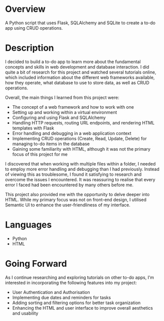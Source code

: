 # Overview
A Python script that uses Flask, SQLAlchemy and SQLite to create a to-do app using CRUD operations.

# Description
I decided to build a to-do app to learn more about the fundamental concepts and skills in web development and database interaction. I did quite a bit of research for this project and watched several tutorials online, which included information about the different web frameworks available, how they operate, what database to use to store data, as well as CRUD operations.

Overall, the main things I learned from this project were:
* The concept of a web framework and how to work with one
* Setting up and working within a virtual environment
* Configuring and using Flask and SQLAlchemy
* Handling HTTP requests, routing URL endpoints, and rendering HTML templates with Flask
* Error handling and debugging in a web application context
* Implementing CRUD operations (Create, Read, Update, Delete) for managing to-do items in the database
* Gaining some familiarity with HTML, although it was not the primary focus of this project for me

I discovered that when working with multiple files within a folder, I needed to employ more error handling and debugging than I had previously. Instead of viewing this as troublesome, I found it satisfying to research and overcome the issues I encountered. It was reassuring to realise that every error I faced had been encountered by many others before me.

This project also provided me with the opportunity to delve deeper into HTML. While my primary focus was not on front-end design, I utilised Semantic UI to enhance the user-friendliness of my interface.

# Languages
* Python
* HTML

# Going Forward
As I continue researching and exploring tutorials on other to-do apps, I'm interested in incorporating the following features into my project:
* User Authentication and Authorisation
* Implementing due dates and reminders for tasks
* Adding sorting and filtering options for better task organization
* Enhancing the HTML and user interface to improve overall aesthetics and usability

